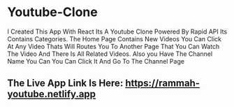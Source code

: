 # Youtube-Clone
I Created This App With React Its A Youtube Clone Powered  By Rapid API Its Contains Categories. The Home Page Contains New Videos You Can Click At Any Video Thats Will Routes You To Another Page That You Can Watch The Video And There Is All Related Videos. Also you Have The Channel Name You Can You Can Click It And Go To The Channel Page
## The Live App Link Is Here: https://rammah-youtube.netlify.app
